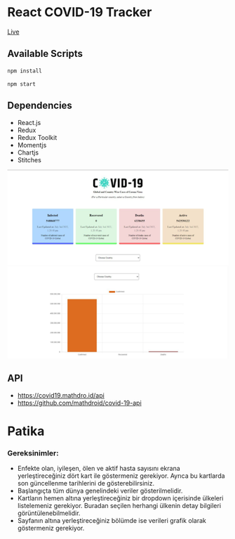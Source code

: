 # React COVID-19 Tracker

[Live](https://patika-redux-covid-19-tracker.vercel.app/)



##  Available Scripts

```
npm install 
```
```
npm start
```

## Dependencies

- React.js
- Redux
- Redux Toolkit
- Momentjs
- Chartjs
- Stitches

![ss1](./src/img/ss1.jpg)
![ss2](./src/img/ss2.jpg)


## API
- https://covid19.mathdro.id/api
- https://github.com/mathdroid/covid-19-api
# Patika 

### Gereksinimler: 
- Enfekte olan, iyileşen, ölen ve aktif hasta sayısını ekrana yerleştireceğiniz dört kart ile göstermeniz gerekiyor. Ayrıca bu kartlarda son güncellenme tarihlerini de gösterebilirsiniz.
- Başlangıçta tüm dünya genelindeki veriler gösterilmelidir.
- Kartların hemen altına yerleştireceğiniz bir dropdown içerisinde ülkeleri listelemeniz gerekiyor. Buradan seçilen herhangi ülkenin detay bilgileri görüntülenebilmelidir.
- Sayfanın altına yerleştireceğiniz bölümde ise verileri grafik olarak göstermeniz gerekiyor.
